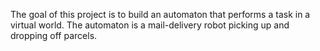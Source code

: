 The goal of this project is to build an automaton that performs a task in a virtual world.
The automaton is a mail-delivery robot picking up and dropping off parcels.